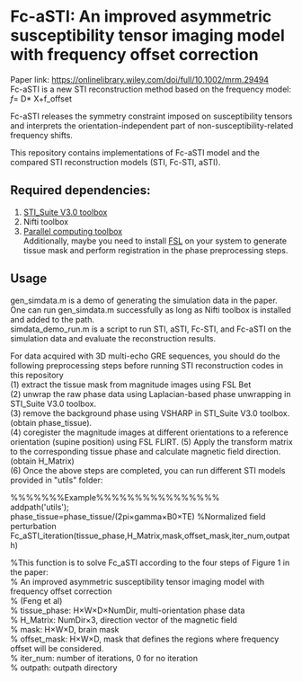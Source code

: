 # Fc-aSTI: An improved asymmetric susceptibility tensor imaging model with frequency offset correction
Paper link: https://onlinelibrary.wiley.com/doi/full/10.1002/mrm.29494   
Fc-aSTI is a new STI reconstruction method based on the frequency model: _f_= D* X+f_offset

Fc-aSTI releases the symmetry constraint imposed on susceptibility tensors and interprets the orientation-independent part of non-susceptibility-related frequency shifts.  

This repository contains implementations of Fc-aSTI model and the compared STI reconstruction models (STI, Fc-STI, aSTI).    

## Required dependencies: 
1. [STI_Suite V3.0 toolbox](https://people.eecs.berkeley.edu/~chunlei.liu/software.html)
2. Nifti toolbox
3. [Parallel computing toolbox](https://www.mathworks.com/products/parallel-computing.html)  
Additionally, maybe you need to install [FSL](https://fsl.fmrib.ox.ac.uk/fsl/fslwiki) on your system to generate tissue mask and perform registration in the phase preprocessing steps.  

## Usage  
gen_simdata.m is a demo of generating the simulation data in the paper. 
One can run gen_simdata.m successfully as long as Nifti toolbox is installed and added to the path.      
simdata_demo_run.m is a script to run STI, aSTI, Fc-STI, and Fc-aSTI on the simulation data and evaluate the reconstruction results.  

For data acquired with 3D multi-echo GRE sequences, you should do the following preprocessing steps before running STI reconstruction codes in this repository  
(1) extract the tissue mask from magnitude images using FSL Bet    
(2) unwrap the raw phase data using Laplacian-based phase unwrapping in STI_Suite V3.0 toolbox.  
(3) remove the background phase using VSHARP in STI_Suite V3.0 toolbox. (obtain phase_tissue).  
(4) coregister the magnitude images at different orientations to a reference orientation (supine position) using FSL FLIRT.
(5) Apply the transform matrix to the corresponding tissue phase and calculate magnetic field direction. (obtain H_Matrix)  
(6) Once the above steps are completed, you can run different STI models provided in "utils" folder:     

 %%%%%%%Example%%%%%%%%%%%%%%%%  
 addpath('utils');  
 phase_tissue=phase_tissue/(2pi×gamma×B0×TE)     %Normalized field perturbation  
 Fc_aSTI_iteration(tissue_phase,H_Matrix,mask,offset_mask,iter_num,outpath) 
 
 %This function is to solve Fc_aSTI  according to the four steps of Figure 1 in the paper:  
 % An improved asymmetric susceptibility tensor imaging model with frequency offset correction  
 % (Feng et al)  
 % tissue_phase: H×W×D×NumDir, multi-orientation phase data  
 % H_Matrix: NumDir×3, direction vector of the magnetic field  
 % mask: H×W×D, brain mask  
 % offset_mask: H×W×D, mask that defines the regions where frequency offset will be considered.  
 % iter_num: number of iterations, 0 for no iteration  
 % outpath: outpath directory  
 



